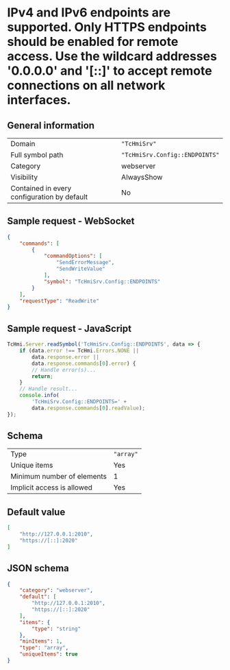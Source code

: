 # IPv4 and IPv6 endpoints are supported. Only HTTPS endpoints should be enabled for remote access. Use the wildcard addresses '0.0.0.0' and '[::]' to accept remote connections on all network interfaces.

## General information

|  |  |
| - | - |
| Domain | `"TcHmiSrv"` |
| Full symbol path | `"TcHmiSrv.Config::ENDPOINTS"` |
| Category | webserver |
| Visibility | AlwaysShow |
| Contained in every configuration by default | No |

## Sample request - WebSocket

```json
{
    "commands": [
        {
            "commandOptions": [
                "SendErrorMessage",
                "SendWriteValue"
            ],
            "symbol": "TcHmiSrv.Config::ENDPOINTS"
        }
    ],
    "requestType": "ReadWrite"
}
```

## Sample request - JavaScript

```javascript
TcHmi.Server.readSymbol('TcHmiSrv.Config::ENDPOINTS', data => {
    if (data.error !== TcHmi.Errors.NONE ||
        data.response.error ||
        data.response.commands[0].error) {
        // Handle error(s)...
        return;
    }
    // Handle result...
    console.info(
        'TcHmiSrv.Config::ENDPOINTS=' +
        data.response.commands[0].readValue);
});
```

## Schema

|  |  |
| - | - |
| Type | `"array"` |
| Unique items | Yes |
| Minimum number of elements | 1 |
| Implicit access is allowed | Yes |

## Default value

```json
[
    "http://127.0.0.1:2010",
    "https://[::]:2020"
]
```

## JSON schema

```json
{
    "category": "webserver",
    "default": [
        "http://127.0.0.1:2010",
        "https://[::]:2020"
    ],
    "items": {
        "type": "string"
    },
    "minItems": 1,
    "type": "array",
    "uniqueItems": true
}
```
